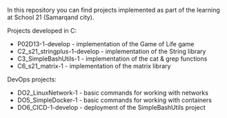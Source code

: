 In this repository you can find projects implemented as part of the learning at School 21 (Samarqand city).

Projects developed in C:
- P02D13-1-develop - implementation of the Game of Life game
- C2_s21_stringplus-1-develop - implementation of the String library
- C3_SimpleBashUtils-1 - implementation of the cat & grep functions
- C6_s21_matrix-1 - implementation of the matrix library

DevOps projects:
- DO2_LinuxNetwork-1 - basic commands for working with networks
- DO5_SimpleDocker-1 - basic commands for working with containers
- DO6_CICD-1-develop - deployment of the SimpleBashUtils project
